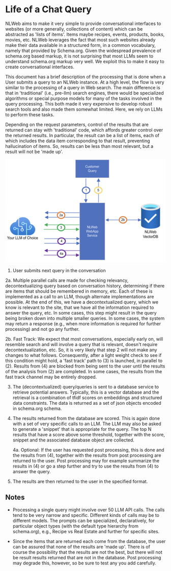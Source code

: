 # Life of a Chat Query


NLWeb aims to make it very simple to provide conversational interfaces to
websites (or more generally, collections of content) which can be abstracted
as 'lists of items'. Items maybe recipes, events, products, books, movies, etc.
NLWeb leverages the fact that most such websites already make their data
available in a structured form, in a common vocabulary, namely that provided
by Schema.org. Given the widespread prevalence of schema.org based markup,
it is not surprising that most LLMs seem to understand schema.org markup very well.
We exploit this to make it easy to create conversational interfaces.

This document has a brief description of the processing that is done when a User submits
a query to an NLWeb instance. At a high level, the flow is very similar to
the processing of a query in Web search. The main difference is that in 'traditional'
(i.e., pre-llm) search engines, there would be specialized algorithms or special
purpose models for many of the tasks involved in the query processing. This
both made it very expensive to develop robust search tools and also made them
somewhat limited. Here, we rely on LLMs to perform these tasks.

Depending on the request parameters, control of the results that are returned can
stay with 'traditional' code, which affords greater control over the returned
results. In particular, the result can be a list of items, each of which includes
the data item corresponding to that result, preventing
hallucination of items. So, results can be less than most relevant, but a result will not
be 'made up'.

![alt text](../images/LifeofaChatQuery.png)

1. User submits next query in the conversation

2a. Multiple parallel calls are made for checking relevancy, decontextualizing query based on conversation history, determining if there are items that should be remembered in memory, etc. Each of these is implemented as a call to an LLM, though alternate implementations are possible. At the end of this, we have a decontextualized query, which we know is relevant to the site, that we have all the information required to answer the query, etc. In some cases, this step might result in the query being broken down into multiple smaller queries. In some cases, the system may return a response (e.g., when more information is required for further processing) and not go any further. 

2b. Fast Track: We expect that most conversations, especially early on, will resemble search and will involve a query that is relevant, doesn't require decontextualization, etc. So, it is very likely that step 2 will not make any changes to what follows. Consequently, after a light weight check to see if this condition might hold, a 'fast track' path to (3) is launched, in parallel to (2). Results from (4) are blocked from being sent to the user until the results of the analysis from (2) are completed. In some cases, the results from the fast track channel may be entirely dropped. 

3. The (decontextualized) query/queries is sent to a database service to retrieve potential answers. Typically, this is a vector database and the retrieval is a combination of tfidf scores on embeddings and structured data constraints. The data is returned as a set of json objects encoded in schema.org schema. 

4. The results returned from the database are scored. This is again done with a set of very specific calls to an LLM. The LLM may also be asked to generate a 'snippet' that is appropriate for the query. The top N results that have a score above some threshold, together with the score, snippet and the associated database object are collected. 
    
    4a. Optional: If the user has requested post processing, this is done and the results from (4), together with the results from post processing are returned to the user. Post processing may for example summarize the results in (4) or go a step further and try to use the results from (4) to answer the query.

5. The results are then returned to the user in the specified format.

## Notes

- Processing a single query might involve over 50 LLM API calls. The calls tend to be very narrow and specific. Different kinds of calls may be to different models. The prompts can be specialized, declaratively, for particular object types (with the default type hierarchy from schema.org), e.g., Recipe vs Real Estate and further for specific sites.

- Since the items that are returned each come from the database, the user can be assured that none of the results are 'made up'. There is of course the possibility that the results are not the best, but there will not be result results returned that are not in the database. Post processing may degrade this, however, so be sure to test any you add carefully.

